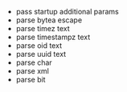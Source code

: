 
- pass startup additional params
- parse bytea escape
- parse timez text
- parse timestampz text
- parse oid text
- parse uuid text
- parse char
- parse xml
- parse bit
